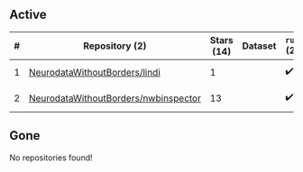 ## Active
| # | Repository (2) | Stars (14) | Dataset | `run` (2) | `containers-run` | Last Modified |
| --- | --- | --- | --- | --- | --- | --- |
| 1 | [NeurodataWithoutBorders/lindi](https://github.com/NeurodataWithoutBorders/lindi) | 1 |  | :heavy_check_mark: |  | 2024-06-02 09:00:48+00:00 |
| 2 | [NeurodataWithoutBorders/nwbinspector](https://github.com/NeurodataWithoutBorders/nwbinspector) | 13 |  | :heavy_check_mark: |  | 2024-05-30 16:22:12+00:00 |

## Gone
No repositories found!
